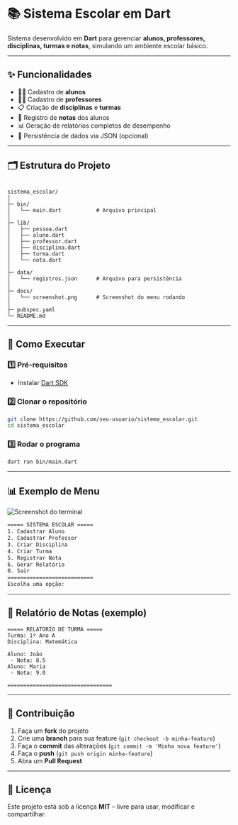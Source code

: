 # 📚 Sistema Escolar em Dart

Sistema desenvolvido em **Dart** para gerenciar **alunos, professores, disciplinas, turmas e notas**, simulando um ambiente escolar básico.

---

## ✨ Funcionalidades

- 👨‍🎓 Cadastro de **alunos**
- 👩‍🏫 Cadastro de **professores**
- 📋 Criação de **disciplinas** e **turmas**
- 📝 Registro de **notas** dos alunos
- 📊 Geração de relatórios completos de desempenho
- 💾 Persistência de dados via JSON (opcional)

---

## 🗂 Estrutura do Projeto

```

sistema_escolar/
│
├─ bin/
│   └── main.dart           # Arquivo principal
│
├─ lib/
│   ├── pessoa.dart
│   ├── aluno.dart
│   ├── professor.dart
│   ├── disciplina.dart
│   ├── turma.dart
│   └── nota.dart
│
├─ data/
│   └── registros.json      # Arquivo para persistência
│
├─ docs/
│   └── screenshot.png      # Screenshot do menu rodando
│
├─ pubspec.yaml
└─ README.md

````

---

## 🚀 Como Executar

### 1️⃣ Pré-requisitos
- Instalar [Dart SDK](https://dart.dev/get-dart)

### 2️⃣ Clonar o repositório
```bash
git clone https://github.com/seu-usuario/sistema_escolar.git
cd sistema_escolar
````

### 3️⃣ Rodar o programa

```bash
dart run bin/main.dart
```

---

## 📊 Exemplo de Menu

![Screenshot do terminal](docs/screenshot.png)

```bash
===== SISTEMA ESCOLAR =====
1. Cadastrar Aluno
2. Cadastrar Professor
3. Criar Disciplina
4. Criar Turma
5. Registrar Nota
6. Gerar Relatório
0. Sair
===========================
Escolha uma opção:
```

---

## 📂 Relatório de Notas (exemplo)

```
===== RELATÓRIO DE TURMA =====
Turma: 1º Ano A
Disciplina: Matemática

Aluno: João
 - Nota: 8.5
Aluno: Maria
 - Nota: 9.0

=================================
```

---

## 🤝 Contribuição

1. Faça um **fork** do projeto
2. Crie uma **branch** para sua feature (`git checkout -b minha-feature`)
3. Faça o **commit** das alterações (`git commit -m 'Minha nova feature'`)
4. Faça o **push** (`git push origin minha-feature`)
5. Abra um **Pull Request**

---

## 📜 Licença

Este projeto está sob a licença **MIT** – livre para usar, modificar e compartilhar.

````
